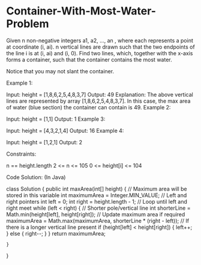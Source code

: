 # Container-With-Most-Water-Problem

Given n non-negative integers a1, a2, ..., an , where each represents a point at coordinate (i, ai). n vertical lines are drawn such that the two endpoints of the line i is at (i, ai) and (i, 0). Find two lines, which, together with the x-axis forms a container, such that the container contains the most water.

Notice that you may not slant the container.

 

Example 1:


Input: height = [1,8,6,2,5,4,8,3,7]
Output: 49
Explanation: The above vertical lines are represented by array [1,8,6,2,5,4,8,3,7]. In this case, the max area of water (blue section) the container can contain is 49.
Example 2:

Input: height = [1,1]
Output: 1
Example 3:

Input: height = [4,3,2,1,4]
Output: 16
Example 4:

Input: height = [1,2,1]
Output: 2
 

Constraints:

n == height.length
2 <= n <= 105
0 <= height[i] <= 104


Code Solution: (In Java)

class Solution {
    public int maxArea(int[] height) {
        // Maximum area will be stored in this variable
        int maximumArea = Integer.MIN_VALUE;
        // Left and right pointers
        int left = 0;
        int right = height.length - 1;
        // Loop until left and right meet
        while (left < right) {
            // Shorter pole/vertical line
            int shorterLine = Math.min(height[left], height[right]);
            // Update maximum area if required
            maximumArea = Math.max(maximumArea, shorterLine * (right - left));
            // If there is a longer vertical line present
            if (height[left] < height[right]) {
                left++;
            } else {
                right--;
            }
        }
        return maximumArea;
        
    }
}

